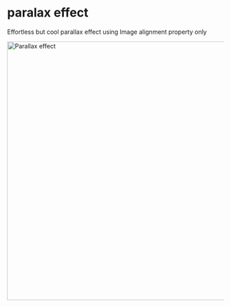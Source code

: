 # paralax effect

Effortless but cool parallax effect using Image alignment property only

<img src="./parallax.gif" alt="Parallax effect" height="600">

